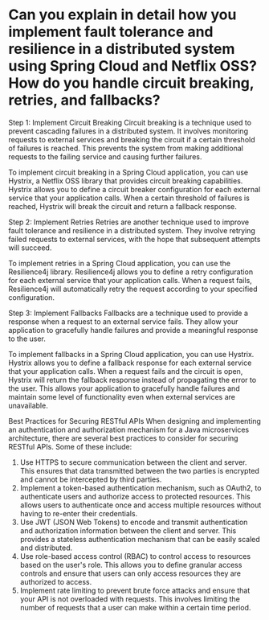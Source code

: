 # Can you explain in detail how you implement fault tolerance and resilience in a distributed system using Spring Cloud and Netflix OSS? How do you handle circuit breaking, retries, and fallbacks?

Step 1: Implement Circuit Breaking
Circuit breaking is a technique used to prevent cascading failures in a distributed system. It involves monitoring requests to external services and breaking the circuit if a certain threshold of failures is reached. This prevents the system from making additional requests to the failing service and causing further failures.

To implement circuit breaking in a Spring Cloud application, you can use Hystrix, a Netflix OSS library that provides circuit breaking capabilities. Hystrix allows you to define a circuit breaker configuration for each external service that your application calls. When a certain threshold of failures is reached, Hystrix will break the circuit and return a fallback response.

Step 2: Implement Retries
Retries are another technique used to improve fault tolerance and resilience in a distributed system. They involve retrying failed requests to external services, with the hope that subsequent attempts will succeed.

To implement retries in a Spring Cloud application, you can use the Resilience4j library. Resilience4j allows you to define a retry configuration for each external service that your application calls. When a request fails, Resilience4j will automatically retry the request according to your specified configuration.

Step 3: Implement Fallbacks
Fallbacks are a technique used to provide a response when a request to an external service fails. They allow your application to gracefully handle failures and provide a meaningful response to the user.

To implement fallbacks in a Spring Cloud application, you can use Hystrix. Hystrix allows you to define a fallback response for each external service that your application calls. When a request fails and the circuit is open, Hystrix will return the fallback response instead of propagating the error to the user. This allows your application to gracefully handle failures and maintain some level of functionality even when external services are unavailable.

Best Practices for Securing RESTful APIs
When designing and implementing an authentication and authorization mechanism for a Java microservices architecture, there are several best practices to consider for securing RESTful APIs. Some of these include:

1. Use HTTPS to secure communication between the client and server. This ensures that data transmitted between the two parties is encrypted and cannot be intercepted by third parties.
2. Implement a token-based authentication mechanism, such as OAuth2, to authenticate users and authorize access to protected resources. This allows users to authenticate once and access multiple resources without having to re-enter their credentials.
3. Use JWT (JSON Web Tokens) to encode and transmit authentication and authorization information between the client and server. This provides a stateless authentication mechanism that can be easily scaled and distributed.
4. Use role-based access control (RBAC) to control access to resources based on the user's role. This allows you to define granular access controls and ensure that users can only access resources they are authorized to access.
5. Implement rate limiting to prevent brute force attacks and ensure that your API is not overloaded with requests. This involves limiting the number of requests that a user can make within a certain time period.